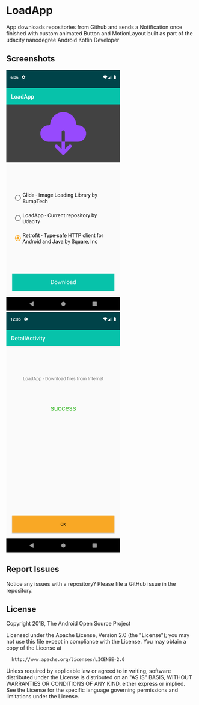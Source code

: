 # LoadApp

App downloads repositories from Github and sends a Notification once finished 
with custom animated Button and MotionLayout 
built as part of the udacity nanodegree Android Kotlin Developer


## Screenshots

![Screenshot0](screenshots/Screenshot_main.png) ![Screenshot1](screenshots/Screenshot_detail.png)



## Report Issues
Notice any issues with a repository? Please file a GitHub issue in the repository.



## License
Copyright 2018, The Android Open Source Project

Licensed under the Apache License, Version 2.0 (the "License");
you may not use this file except in compliance with the License.
You may obtain a copy of the License at

      http://www.apache.org/licenses/LICENSE-2.0

Unless required by applicable law or agreed to in writing, software
distributed under the License is distributed on an "AS IS" BASIS,
WITHOUT WARRANTIES OR CONDITIONS OF ANY KIND, either express or implied.
See the License for the specific language governing permissions and
limitations under the License.